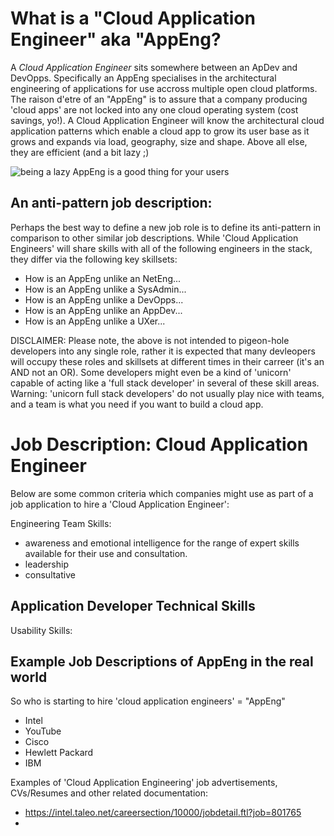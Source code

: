 # What is a "Cloud Application Engineer" aka "AppEng?

A _Cloud Application Engineer_ sits somewhere between an ApDev and DevOpps.  Specifically an AppEng specialises in the architectural engineering of applications for use accross multiple open cloud platforms. The raison d'etre of an "AppEng" is to assure that a company producing 'cloud apps' are not locked into any one cloud operating system (cost savings, yo!).  A Cloud Application Engineer will know the architectural cloud application patterns which enable a cloud app to grow its user base as it grows and expands via load, geography, size and shape.  Above all else, they are efficient (and a bit lazy ;)

![being a lazy AppEng is a good thing for your users](https://imgs.xkcd.com/comics/automation.png)

## An anti-pattern job description:  
Perhaps the best way to define a new job role is to define its anti-pattern in comparison to other similar job descriptions.  While 'Cloud Application Engineers' will share skills with all of the following engineers in the stack, they differ via the following key skillsets:
 - How is an AppEng unlike an NetEng...
 - How is an AppEng unlike a SysAdmin...
 - How is an AppEng unlike a DevOpps...
 - How is an AppEng unlike an AppDev...
 - How is an AppEng unlike a UXer...

DISCLAIMER: Please note, the above is not intended to pigeon-hole developers into any single role, rather it is expected that many devleopers will occupy these roles and skillsets at different times in their carreer (it's an AND not an OR).  Some developers might even be a kind of 'unicorn' capable of acting like a 'full stack developer' in several of these skill areas.  Warning: 'unicorn full stack developers' do not usually play nice with teams, and a team is what you need if you want to build a cloud app.

# Job Description: Cloud Application Engineer

Below are some common criteria which companies might use as part of a job application to hire a 'Cloud Application Engineer':

Engineering Team Skills:
 - awareness and emotional intelligence for the range of expert skills available for their use and consultation.
 - leadership 
 - consultative 

Application Developer Technical Skills
 - 
 
Usability Skills:

## Example Job Descriptions of AppEng in the real world

So who is starting to hire 'cloud application engineers' = "AppEng"
 - Intel
 - YouTube
 - Cisco
 - Hewlett Packard
 - IBM

Examples of 'Cloud Application Engineering' job advertisements, CVs/Resumes and other related documentation:
 - https://intel.taleo.net/careersection/10000/jobdetail.ftl?job=801765
 - 
